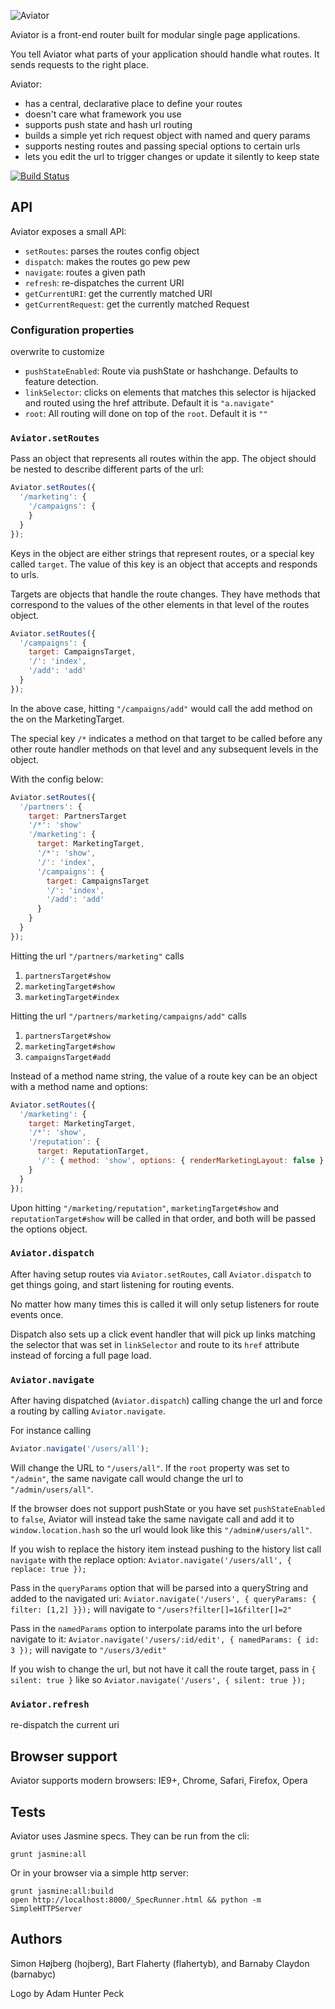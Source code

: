 ![Aviator](https://s3.amazonaws.com/swipely-pub/public-images/aviator-logo.png)

Aviator is a front-end router built for modular single page applications.

You tell Aviator what parts of your application should handle what routes. It sends requests to the right place.

Aviator:

* has a central, declarative place to define your routes
* doesn't care what framework you use
* supports push state and hash url routing
* builds a simple yet rich request object with named and query params
* supports nesting routes and passing special options to certain urls
* lets you edit the url to trigger changes or update it silently to keep state


[![Build Status](https://travis-ci.org/swipely/aviator.png)](https://travis-ci.org/swipely/aviator)

## API

Aviator exposes a small API:

* `setRoutes`: parses the routes config object
* `dispatch`: makes the routes go pew pew
* `navigate`: routes a given path
* `refresh`: re-dispatches the current URI
* `getCurrentURI`: get the currently matched URI
* `getCurrentRequest`: get the currently matched Request

### Configuration properties

overwrite to customize

* `pushStateEnabled`: Route via pushState or hashchange. Defaults to feature detection.
* `linkSelector`: clicks on elements that matches this selector is hijacked
                  and routed using the href attribute. Default it is `"a.navigate"`
* `root`: All routing will done on top of the `root`. Default it is `""`

### `Aviator.setRoutes`

Pass an object that represents all routes within the app.
The object should be nested to describe different parts of the url:

```javascript
Aviator.setRoutes({
  '/marketing': {
    '/campaigns': {
    }
  }
});
```

Keys in the object are either strings that represent routes,
or a special key called `target`. The value of this key is an object
that accepts and responds to urls.

Targets are objects that handle the route changes.
They have methods that correspond to the values of the other elements in
that level of the routes object.

```javascript
Aviator.setRoutes({
  '/campaigns': {
    target: CampaignsTarget,
    '/': 'index',
    '/add': 'add'
  }
});
```

In the above case, hitting `"/campaigns/add"` would call the add method on
the on the MarketingTarget.

The special key `/*` indicates a method on that target to be called
before any other route handler methods on that level and any
subsequent levels in the object.

With the config below:

```javascript
Aviator.setRoutes({
  '/partners': {
    target: PartnersTarget
    '/*': 'show'
    '/marketing': {
      target: MarketingTarget,
      '/*': 'show',
      '/': 'index',
      '/campaigns': {
        target: CampaignsTarget
        '/': 'index',
        '/add': 'add'
      }
    }
  }
});
```

Hitting the url `"/partners/marketing"` calls

1. `partnersTarget#show`
2. `marketingTarget#show`
3. `marketingTarget#index`

Hitting the url `"/partners/marketing/campaigns/add"` calls

1. `partnersTarget#show`
2. `marketingTarget#show`
3. `campaignsTarget#add`

Instead of a method name string, the value of a route key can be
an object with a method name and options:

```javascript
Aviator.setRoutes({
  '/marketing': {
    target: MarketingTarget,
    '/*': 'show',
    '/reputation': {
      target: ReputationTarget,
      '/': { method: 'show', options: { renderMarketingLayout: false } }
    }
  }
});
```

Upon hitting `"/marketing/reputation"`,
`marketingTarget#show` and `reputationTarget#show`
will be called in that order, and both will be passed the options object.

### `Aviator.dispatch`

After having setup routes via `Aviator.setRoutes`,
call `Aviator.dispatch` to get things going,
and start listening for routing events.

No matter how many times this is called it will only setup listeners for
route events once.

Dispatch also sets up a click event handler that will pick up links matching
the selector that was set in `linkSelector` and route to its `href`
attribute instead of forcing a full page load.

### `Aviator.navigate`

After having dispatched (`Aviator.dispatch`) calling change the url and
force a routing by calling `Aviator.navigate`.

For instance calling
```javascript
Aviator.navigate('/users/all');
```
Will change the URL to `"/users/all"`. If the `root` property was set to
`"/admin"`, the same navigate call would change the url to `"/admin/users/all"`.

If the browser does not support pushState or you have set
`pushStateEnabled` to `false`, Aviator will instead take the same navigate
call and add it to `window.location.hash` so the url would
look like this `"/admin#/users/all"`.

If you wish to replace the history item instead pushing to the history list
call `navigate` with the replace option: `Aviator.navigate('/users/all', { replace: true });`

Pass in the `queryParams` option that will be parsed into a queryString and added
to the navigated uri: `Aviator.navigate('/users', { queryParams: { filter: [1,2] }});` will navigate to `"/users?filter[]=1&filter[]=2"`

Pass in the `namedParams` option to interpolate params into the url before navigate to it:
`Aviator.navigate('/users/:id/edit', { namedParams: { id: 3 });` will navigate to `"/users/3/edit"`

If you wish to change the url, but not have it call the route target, pass in `{ silent: true }` like so
`Aviator.navigate('/users', { silent: true });`

### `Aviator.refresh`

re-dispatch the current uri

## Browser support

Aviator supports modern browsers: IE9+, Chrome, Safari, Firefox, Opera

## Tests

Aviator uses Jasmine specs. They can be run from the cli:

```
grunt jasmine:all
```

Or in your browser via a simple http server:
```
grunt jasmine:all:build
open http://localhost:8000/_SpecRunner.html && python -m SimpleHTTPServer
```

## Authors
Simon Højberg (hojberg), Bart Flaherty (flahertyb), and Barnaby Claydon (barnabyc)

Logo by Adam Hunter Peck
